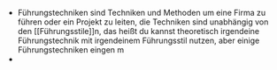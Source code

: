 - Führungstechniken sind Techniken und Methoden um eine Firma zu führen oder ein Projekt zu leiten, die Techniken sind unabhängig von den [[Führungsstile]]n, das heißt du kannst theoretisch irgendeine Führungstechnik mit irgendeinem Führungsstil nutzen, aber einige  Führungstechniken eingen m
-